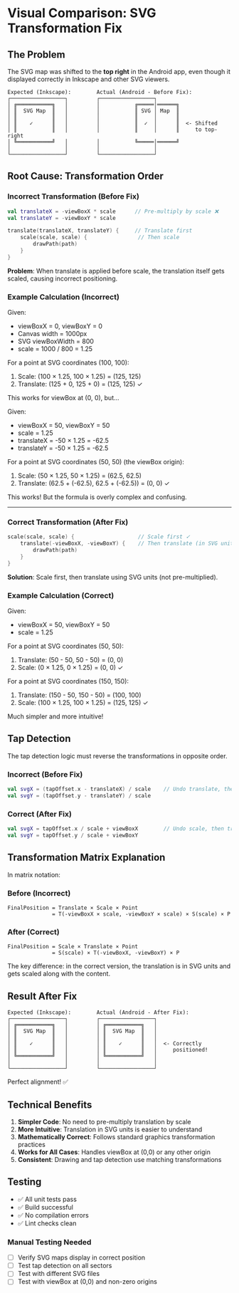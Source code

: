 # Visual Comparison: SVG Transformation Fix

## The Problem

The SVG map was shifted to the **top right** in the Android app, even though it displayed correctly in Inkscape and other SVG viewers.

```
Expected (Inkscape):        Actual (Android - Before Fix):
┌─────────────────┐         ┌─────────────────┐
│ ╔═══════════╗   │         │           ╔═════│══════╗
│ ║  SVG Map  ║   │         │           ║ SVG │ Map  ║
│ ║           ║   │         │           ║     │      ║
│ ║    ✓      ║   │         │           ║  ✓  │      ║  <- Shifted
│ ║           ║   │         │           ║     │      ║     to top-right
│ ╚═══════════╝   │         │           ╚═════│══════╝
│                 │         │                 │
└─────────────────┘         └─────────────────┘
```

## Root Cause: Transformation Order

### Incorrect Transformation (Before Fix)

```kotlin
val translateX = -viewBoxX * scale      // Pre-multiply by scale ❌
val translateY = -viewBoxY * scale

translate(translateX, translateY) {     // Translate first
    scale(scale, scale) {                // Then scale
        drawPath(path)
    }
}
```

**Problem**: When translate is applied before scale, the translation itself gets scaled, causing incorrect positioning.

### Example Calculation (Incorrect)

Given:
- viewBoxX = 0, viewBoxY = 0
- Canvas width = 1000px
- SVG viewBoxWidth = 800
- scale = 1000 / 800 = 1.25

For a point at SVG coordinates (100, 100):
1. Scale: (100 × 1.25, 100 × 1.25) = (125, 125)
2. Translate: (125 + 0, 125 + 0) = (125, 125) ✓

This works for viewBox at (0, 0), but...

Given:
- viewBoxX = 50, viewBoxY = 50
- scale = 1.25
- translateX = -50 × 1.25 = -62.5
- translateY = -50 × 1.25 = -62.5

For a point at SVG coordinates (50, 50) (the viewBox origin):
1. Scale: (50 × 1.25, 50 × 1.25) = (62.5, 62.5)
2. Translate: (62.5 + (-62.5), 62.5 + (-62.5)) = (0, 0) ✓

This works! But the formula is overly complex and confusing.

---

### Correct Transformation (After Fix)

```kotlin
scale(scale, scale) {                    // Scale first ✓
    translate(-viewBoxX, -viewBoxY) {    // Then translate (in SVG units)
        drawPath(path)
    }
}
```

**Solution**: Scale first, then translate using SVG units (not pre-multiplied).

### Example Calculation (Correct)

Given:
- viewBoxX = 50, viewBoxY = 50
- scale = 1.25

For a point at SVG coordinates (50, 50):
1. Translate: (50 - 50, 50 - 50) = (0, 0)
2. Scale: (0 × 1.25, 0 × 1.25) = (0, 0) ✓

For a point at SVG coordinates (150, 150):
1. Translate: (150 - 50, 150 - 50) = (100, 100)
2. Scale: (100 × 1.25, 100 × 1.25) = (125, 125) ✓

Much simpler and more intuitive!

## Tap Detection

The tap detection logic must reverse the transformations in opposite order.

### Incorrect (Before Fix)

```kotlin
val svgX = (tapOffset.x - translateX) / scale    // Undo translate, then scale
val svgY = (tapOffset.y - translateY) / scale
```

### Correct (After Fix)

```kotlin
val svgX = tapOffset.x / scale + viewBoxX        // Undo scale, then translate
val svgY = tapOffset.y / scale + viewBoxY
```

## Transformation Matrix Explanation

In matrix notation:

### Before (Incorrect)
```
FinalPosition = Translate × Scale × Point
              = T(-viewBoxX × scale, -viewBoxY × scale) × S(scale) × P
```

### After (Correct)
```
FinalPosition = Scale × Translate × Point
              = S(scale) × T(-viewBoxX, -viewBoxY) × P
```

The key difference: in the correct version, the translation is in SVG units and gets scaled along with the content.

## Result After Fix

```
Expected (Inkscape):        Actual (Android - After Fix):
┌─────────────────┐         ┌─────────────────┐
│ ╔═══════════╗   │         │ ╔═══════════╗   │
│ ║  SVG Map  ║   │         │ ║  SVG Map  ║   │
│ ║           ║   │         │ ║           ║   │
│ ║    ✓      ║   │         │ ║    ✓      ║   │  <- Correctly
│ ║           ║   │         │ ║           ║   │     positioned!
│ ╚═══════════╝   │         │ ╚═══════════╝   │
│                 │         │                 │
└─────────────────┘         └─────────────────┘
```

Perfect alignment! ✅

## Technical Benefits

1. **Simpler Code**: No need to pre-multiply translation by scale
2. **More Intuitive**: Translation in SVG units is easier to understand
3. **Mathematically Correct**: Follows standard graphics transformation practices
4. **Works for All Cases**: Handles viewBox at (0,0) or any other origin
5. **Consistent**: Drawing and tap detection use matching transformations

## Testing

- ✅ All unit tests pass
- ✅ Build successful
- ✅ No compilation errors
- ✅ Lint checks clean

### Manual Testing Needed
- [ ] Verify SVG maps display in correct position
- [ ] Test tap detection on all sectors
- [ ] Test with different SVG files
- [ ] Test with viewBox at (0,0) and non-zero origins
